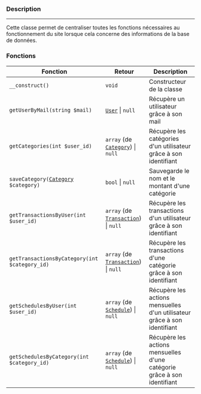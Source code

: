 ### Description
---
Cette classe permet de centraliser toutes les fonctions nécessaires au fonctionnement du site lorsque cela concerne des informations de la base de données.

### Fonctions

| Fonction | Retour | Description |
| -------- | ------ | ----------- |
| `__construct()` | `void` | Constructeur de la classe |
| `getUserByMail(string $mail)` | [`User`](./user.md) \| `null` | Récupère un utilisateur grâce à son mail |
| `getCategories(int $user_id)` | `array` (de [`Category`](./category.md)) \| `null` | Récupère les catégories d'un utilisateur grâce à son identifiant |
| `saveCategory(`[`Category`](./category.md)` $category)` | `bool` \| `null` | Sauvegarde le nom et le montant d'une catégorie |
| `getTransactionsByUser(int $user_id)` | `array` (de [`Transaction`](./transaction.md)) \| `null` | Récupère les transactions d'un utilisateur grâce à son identifiant |
| `getTransactionsByCategory(int $category_id)` |  `array` (de [`Transaction`](./transaction.md)) \| `null` | Récupère les transactions d'une catégorie grâce à son identifiant |
| `getSchedulesByUser(int $user_id)` | `array` (de [`Schedule`](./schedule.md)) \| `null` | Récupère les actions mensuelles d'un utilisateur grâce à son identifiant |
| `getSchedulesByCategory(int $category_id)` | `array` (de [`Schedule`](./schedule.md)) \| `null` | Récupère les actions mensuelles d'une catégorie grâce à son identifiant |